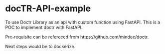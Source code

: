 # docTR-API-example

To use Doctr Library as an api with custom function using FastAPI.
This is a POC to implement doctr with FastAPI.

Pre-requisite can be refereced from https://github.com/mindee/doctr.

Next steps would be to dockerize.
